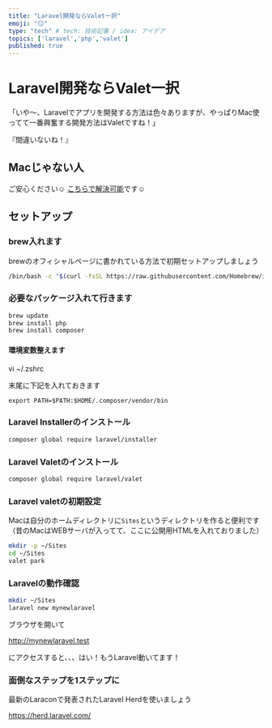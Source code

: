 ```yaml
---
title: "Laravel開発ならValet一択"
emoji: "😏"
type: "tech" # tech: 技術記事 / idea: アイデア
topics: ['laravel','php','valet']
published: true
---
```

# Laravel開発ならValet一択

「いや〜、Laravelでアプリを開発する方法は色々ありますが、やっぱりMac使ってて一番興奮する開発方法はValetですね！」

『間違いないね！』

## Macじゃない人

ご安心ください☺️
[こちらで解決可能](https://apple.com/jp)です☺️

## セットアップ

### brew入れます

brewのオフィシャルページに書かれている方法で初期セットアップしましょう

```bash
/bin/bash -c "$(curl -fsSL https://raw.githubusercontent.com/Homebrew/install/HEAD/install.sh)"
```

### 必要なパッケージ入れて行きます

```bash
brew update
brew install php
brew install composer
```

#### 環境変数整えます

vi ~/.zshrc

末尾に下記を入れておきます

```vim
export PATH=$PATH:$HOME/.composer/vendor/bin
```

### Laravel Installerのインストール

```bash
composer global require laravel/installer
```

### Laravel Valetのインストール

```bash
composer global require laravel/valet
```


### Laravel valetの初期設定

Macは自分のホームディレクトリに`Sites`というディレクトリを作ると便利です（昔のMacはWEBサーバが入ってて、ここに公開用HTMLを入れておりました）

```bash
mkdir -p ~/Sites
cd ~/Sites
valet park
```

### Laravelの動作確認

```bash
mkdir ~/Sites
laravel new mynewlaravel
```

ブラウザを開いて

http://mynewlaravel.test

にアクセスすると、、、はい！もうLaravel動いてます！

### 面倒なステップを1ステップに

最新のLaraconで発表されたLaravel Herdを使いましょう

https://herd.laravel.com/
